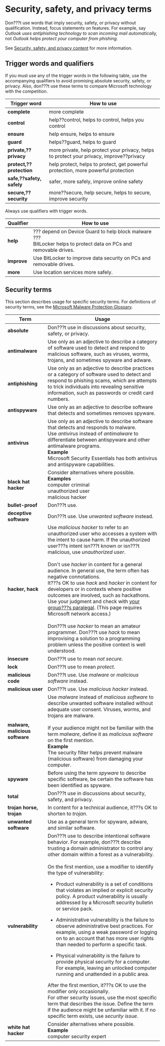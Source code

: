 # Security, safety, and privacy terms

Don???t
use words that imply security, safety, or privacy without
qualification. Instead, focus statements on features. For example,
say *Outlook uses antiphishing technology to scan incoming mail automatically,* not *Outlook helps protect your computer from phishing.*

See [Security, safety, and privacy content](/style-guide/security-safety-privacy-content) for more information.

## Trigger words and qualifiers

If
you must use any of the trigger words in the following table, use
the accompanying qualifiers to avoid promising absolute
security, safety, or privacy. Also, don???t use these terms to
compare Microsoft technology with the competition. 

|**Trigger word**|**How to use**|
|---|---|
|**complete**|more complete|
|**control**|help??control, helps to control, helps you control|
|**ensure**|help ensure, helps to ensure|
|**guard**|helps??guard, helps to guard|
|**private,??privacy**|more private, help protect your privacy, helps to protect your privacy, improve??privacy|
|**protect,??protection**|help protect, helps to protect, get powerful protection, more powerful protection|
|**safe,??safety, safely**|safer, more safely, improve online safety|
|**secure,??security**|more??secure, help secure, helps to secure, improve security|

Always use qualifiers with trigger words.

**Qualifier**|**How to use**
--|--
**help**|??? depend on Device Guard to help block malware ???<br />BitLocker helps to protect data on PCs and removable drives.
**improve**|Use BitLocker to improve data security on PCs and removable drives.
**more**|Use location services more safely.

## Security terms

This section describes usage for specific security terms. For definitions of security terms, see the [Microsoft Malware Protection Glossary](http://www.microsoft.com/security/portal/mmpc/shared/glossary.aspx). 

**Term**|**Usage**
--|--
**absolute**|Don???t use in discussions about security, safety, or privacy.
**antimalware**|Use only as an adjective to describe a category of software used to detect and respond to malicious software, such as viruses, worms, trojans, and sometimes spyware and adware.
**antiphishing**|Use only as an adjective to describe practices or a category of software used to detect and respond to phishing scams, which are attempts to trick individuals into revealing sensitive information, such as passwords or credit card numbers.
**antispyware**|Use only as an adjective to describe software that detects and sometimes removes spyware.
**antivirus**|Use only as an adjective to describe software that detects and responds to malware.<br />Use *antivirus* instead of *antimalware* to differentiate between antispyware and other antimalware programs. <br />**Example**<br />Microsoft Security Essentials has both antivirus and antispyware capabilities.
**black hat hacker**|Consider alternatives where possible.<br />**Examples**<br />computer criminal<br />unauthorized user<br />malicious hacker 
**bullet-proof**|Don???t use.
**deceptive software**|Don???t use. Use *unwanted software* instead. 
**hacker, hack**|Use *malicious hacker* to refer to an unauthorized user who accesses a system with the intent to cause harm. If the unauthorized user???s intent isn???t known or isn???t malicious, use *unauthorized user*.<br /><br />Don't use *hacker* in content for a general audience. In general use, the term often has negative connotations.<br />It???s OK to use *hack* and *hacker* in content for developers or in contexts where positive outcomes are involved, such as hackathons. Use your judgment and check with [your group???s paralegal](https://microsoft.sharepoint.com/sites/lcaweb/Pages/Applications/LegalContact.aspx). (This page requires Microsoft network access.)  <br /><br />Don???t use *hacker* to mean an amateur programmer. Don???t use *hack* to mean improvising a solution to a programming problem unless the positive context is well understood.
**insecure**|Don???t use to mean *not secure*.
**lock**|Don???t use to mean *protect*.
**malicious code**|Don???t use. Use *malware* or *malicious software* instead.
**malicious user**|Don???t use. Use *malicious hacker* instead.
**malware, malicious software**|Use *malware* instead of *malicious software* to describe unwanted software installed without adequate user consent. Viruses, worms, and trojans are malware.<br /><br />If your audience might not be familiar with the term *malware*, define it as *malicious software* on the first mention. <br />**Example**<br />The security filter helps prevent malware (malicious software) from damaging your computer.
**spyware**|Before using the term *spyware* to describe specific software, be certain the software has been identified as spyware.
**total**|Don???t use in discussions about security, safety, and privacy.
**trojan horse, trojan**|In content for a technical audience, it???s OK to shorten to *trojan*.
**unwanted software**|Use as a general term for spyware, adware, and similar software.
**vulnerability**|Don???t use to describe intentional software behavior. For example, don???t describe trusting a domain administrator to control any other domain within a forest as a vulnerability.<br /><br />On the first mention, use a modifier to identify the type of vulnerability:<br /> <ul><li>Product vulnerability is a set of conditions that violates an implied or explicit security policy. A product vulnerability is usually addressed by a Microsoft security bulletin or service pack.</ul></li><ul><li>Administrative vulnerability is the failure to observe administrative best practices. For example, using a weak password or logging on to an account that has more user rights than needed to perform a specific task.</ul></li><ul><li>Physical vulnerability is the failure to provide physical security for a computer. For example, leaving an unlocked computer running and unattended in a public area. </ul></li>After the first mention, it???s OK to use the modifier only occasionally.<br />For other security issues, use the most specific term that describes the issue. Define the term if the audience might be unfamiliar with it. If no specific term exists, use *security issue*.
**white hat hacker**|Consider alternatives where possible.<br />**Example**<br />computer security expert
